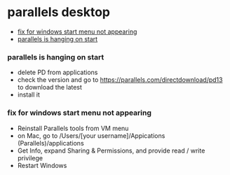 # parallels desktop

* [fix for windows start menu not appearing](#fix-for-windows-start-menu-not-appearing)
* [parallels is hanging on start](#parallels-is-hanging-on-start)

### parallels is hanging on start

* delete PD from applications
* check the version and go to https://parallels.com/directdownload/pd13 to download the latest
* install it

### fix for windows start menu not appearing

* Reinstall Parallels tools from VM menu
* on Mac, go to /Users/[your username]/Appications (Parallels)/applications
* Get Info, expand Sharing & Permissions, and provide read / write privilege
* Restart Windows
